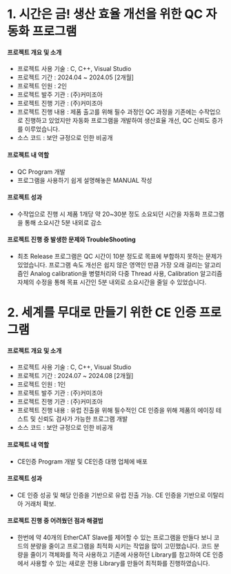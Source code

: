 
# 1. 시간은 금! 생산 효율 개선을 위한 QC 자동화 프로그램

#### 프로젝트 개요 및 소개

- 프로젝트 사용 기술 : C, C++, Visual Studio
- 프로젝트 기간 : 2024.04 ~ 2024.05 [2개월]
- 프로젝트 인원 : 2인
- 프로젝트 발주 기관 : (주)커미조아
- 프로젝트 진행 기관 : (주)커미조아
- 프로젝트 진행 내용 : 제품 출고를 위해 필수 과정인 QC 과정을 기존에는 수작업으로 진행하고 있었지만 자동화 프로그램을 개발하여 생산효율 개선, QC 신뢰도 증가를 이루었습니다.
- 소스 코드 : 보안 규정으로 인한 비공개
#### 프로젝트 내 역할

- QC Program 개발
- 프로그램을 사용하기 쉽게 설명해놓은 MANUAL 작성

#### 프로젝트 성과

- 수작업으로 진행 시 제품 1개당 약 20~30분 정도 소요되던 시간을 자동화 프로그램을 통해 소요시간 5분 내외로  감소

#### 프로젝트 진행 중 발생한 문제와 TroubleShooting

- 최초 Release 프로그램은 QC 시간이 10분 정도로 목표에 부합하지 못하는 문제가 있었습니다. 프로그램 속도 개선은 쉽지 않은 영역인 만큼 가장 오래 걸리는 알고리즘인 Analog calibration을 병렬처리와 다중 Thread 사용, Calibration 알고리즘 자체의 수정을 통해 목표 시간인 5분 내외로 소요시간을 줄일 수 있었습니다.


# 2. 세계를 무대로 만들기 위한 CE 인증 프로그램

#### 프로젝트 개요 및 소개

- 프로젝트 사용 기술 : C, C++, Visual Studio
- 프로젝트 기간 : 2024.07 ~ 2024.08 [2개월]
- 프로젝트 인원 : 1인
- 프로젝트 발주 기관 : (주)커미조아
- 프로젝트 진행 기관 : (주)커미조아
- 프로젝트 진행 내용 : 유럽 진출을 위해 필수적인 CE 인증을 위해 제품의 에이징 테스트 및 신뢰도 검사가 가능한 프로그램 개발
- 소스 코드 : 보안 규정으로 인한 비공개
#### 프로젝트 내 역할

- CE인증 Program 개발 및 CE인증 대행 업체에 배포

#### 프로젝트 성과

- CE 인증 성공 및 해당 인증을 기반으로 유럽 진출 가능. CE 인증을 기반으로 이탈리아 거래처 확보.

#### 프로젝트 진행 중 어려웠던 점과 해결법

- 한번에 약 40개의 EtherCAT Slave를 제어할 수 있는 프로그램을 만들다 보니 코드의 분량을 줄이고 프로그램을 최적화 시키는 작업을 많이 고민했습니다. 코드 분량을 줄이기 객체화를 적극 사용하고 기존에 사용하던 Library를 참고하여 CE 인증에서 사용할 수 있는 새로운 전용 Library를 만들어 최적화를 진행하였습니다.